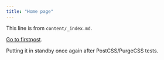 ```yaml
---
title: "Home page"
---
```


This line is from `content/_index.md`.

[Go to firstpost](/firstpost/).

Putting it in standby once again after PostCSS/PurgeCSS tests.
